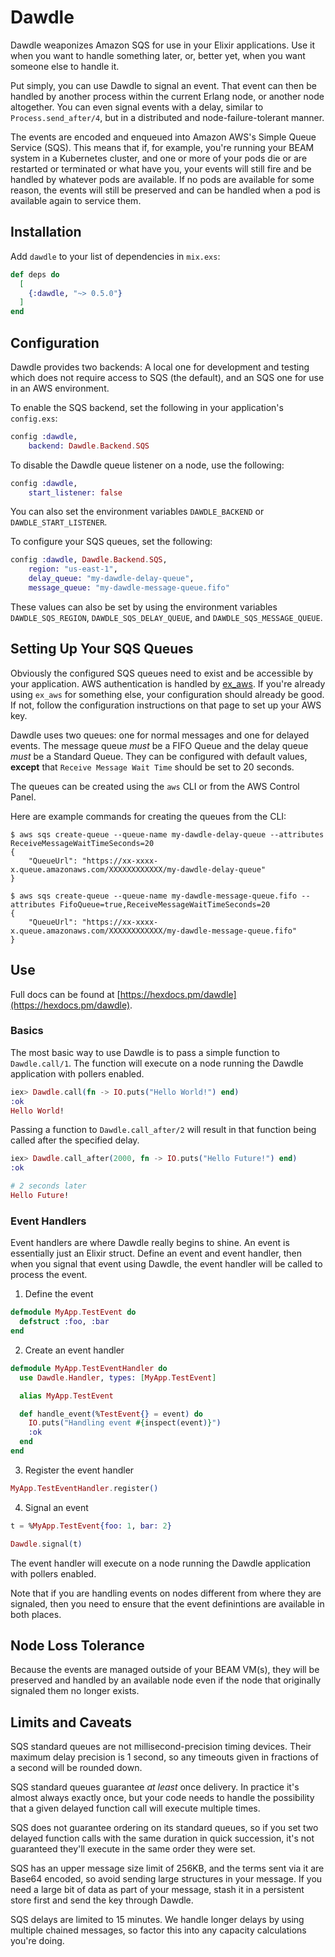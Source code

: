 # Dawdle

Dawdle weaponizes Amazon SQS for use in your Elixir applications. Use it when
you want to handle something later, or, better yet, when you want someone else
to handle it.

Put simply, you can use Dawdle to signal an event. That event can then be
handled by another process within the current Erlang node, or another node
altogether. You can even signal events with a delay, similar to
`Process.send_after/4`, but in a distributed and node-failure-tolerant manner.

The events are encoded and enqueued into Amazon AWS's Simple Queue Service
(SQS). This means that if, for example, you're running your BEAM system in a
Kubernetes cluster, and one or more of your pods die or are restarted or
terminated or what have you, your events will still fire and be handled
by whatever pods are available. If no pods are available for some reason,
the events will still be preserved and can be handled when a pod is
available again to service them.

## Installation

Add `dawdle` to your list of dependencies in `mix.exs`:

```elixir
def deps do
  [
    {:dawdle, "~> 0.5.0"}
  ]
end
```

## Configuration

Dawdle provides two backends: A local one for development and testing which does
not require access to SQS (the default), and an SQS one for use in an AWS
environment.

To enable the SQS backend, set the following in your application's `config.exs`:

```elixir
config :dawdle,
    backend: Dawdle.Backend.SQS
```

To disable the Dawdle queue listener on a node, use the following:

```elixir
config :dawdle,
    start_listener: false
```

You can also set the environment variables `DAWDLE_BACKEND` or
`DAWDLE_START_LISTENER`.

To configure your SQS queues, set the following:

```elixir
config :dawdle, Dawdle.Backend.SQS,
    region: "us-east-1",
    delay_queue: "my-dawdle-delay-queue",
    message_queue: "my-dawdle-message-queue.fifo"
```

These values can also be set by using the environment variables
`DAWDLE_SQS_REGION`, `DAWDLE_SQS_DELAY_QUEUE`, and `DAWDLE_SQS_MESSAGE_QUEUE`.


## Setting Up Your SQS Queues

Obviously the configured SQS queues need to exist and be accessible by your
application. AWS authentication is handled by
[ex_aws](https://github.com/ex-aws/ex_aws). If you're already using `ex_aws` for
something else, your configuration should already be good. If not, follow the
configuration instructions on that page to set up your AWS key.

Dawdle uses two queues: one for normal messages and one for delayed events. The
message queue *must* be a FIFO Queue and the delay queue *must* be a Standard
Queue. They can be configured with default values, __except__ that
`Receive Message Wait Time` should be set to 20 seconds.

The queues can be created using the `aws` CLI or from the AWS Control Panel.

Here are example commands for creating the queues from the CLI:

```
$ aws sqs create-queue --queue-name my-dawdle-delay-queue --attributes ReceiveMessageWaitTimeSeconds=20
{
    "QueueUrl": "https://xx-xxxx-x.queue.amazonaws.com/XXXXXXXXXXXX/my-dawdle-delay-queue"
}

$ aws sqs create-queue --queue-name my-dawdle-message-queue.fifo --attributes FifoQueue=true,ReceiveMessageWaitTimeSeconds=20
{
    "QueueUrl": "https://xx-xxxx-x.queue.amazonaws.com/XXXXXXXXXXXX/my-dawdle-message-queue.fifo"
}
```

## Use

Full docs can be found at
[https://hexdocs.pm/dawdle](https://hexdocs.pm/dawdle).

### Basics

The most basic way to use Dawdle is to pass a simple function to
`Dawdle.call/1`.  The function will execute on a node running the Dawdle
application with pollers enabled.

```elixir
iex> Dawdle.call(fn -> IO.puts("Hello World!") end)
:ok
Hello World!
```

Passing a function to `Dawdle.call_after/2` will result in that function being
called after the specified delay.

```elixir
iex> Dawdle.call_after(2000, fn -> IO.puts("Hello Future!") end)
:ok

# 2 seconds later
Hello Future!
```

### Event Handlers

Event handlers are where Dawdle really begins to shine. An event is essentially
just an Elixir struct. Define an event and event handler, then when you signal
that event using Dawdle, the event handler will be called to process the
event.

1. Define the event
```elixir
defmodule MyApp.TestEvent do
  defstruct :foo, :bar
end
```

2. Create an event handler
```elixir
defmodule MyApp.TestEventHandler do
  use Dawdle.Handler, types: [MyApp.TestEvent]

  alias MyApp.TestEvent

  def handle_event(%TestEvent{} = event) do
    IO.puts("Handling event #{inspect(event)}")
    :ok
  end
end
```

3. Register the event handler
```elixir
MyApp.TestEventHandler.register()
```

4. Signal an event
```elixir
t = %MyApp.TestEvent{foo: 1, bar: 2}

Dawdle.signal(t)
```

The event handler will execute on a node running the Dawdle application with
pollers enabled.

Note that if you are handling events on nodes different from where they are
signaled, then you need to ensure that the event definintions are available
in both places.

## Node Loss Tolerance

Because the events are managed outside of your BEAM VM(s), they will be
preserved and handled by an available node even if the node that originally
signaled them no longer exists.

## Limits and Caveats

SQS standard queues are not millisecond-precision timing devices. Their
maximum delay precision is 1 second, so any timeouts given in fractions of a
second will be rounded down.

SQS standard queues guarantee *at least* once delivery. In practice it's almost
always exactly once, but your code needs to handle the possibility that a given
delayed function call will execute multiple times.

SQS does not guarantee ordering on its standard queues, so if you set two
delayed function calls with the same duration in quick succession, it's not
guaranteed they'll execute in the same order they were set.

SQS has an upper message size limit of 256KB, and the terms sent via it
are Base64 encoded, so avoid sending large structures in your message.
If you need a large bit of data as part of your message, stash it
in a persistent store first and send the key through Dawdle.

SQS delays are limited to 15 minutes. We handle longer delays by using
multiple chained messages, so factor this into any capacity calculations you're
doing.
